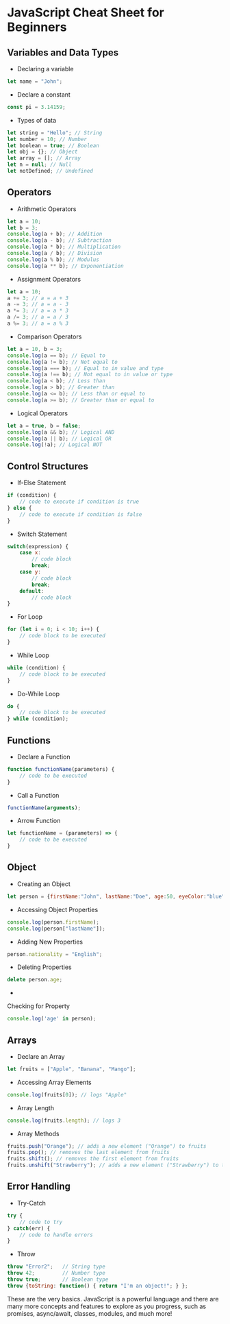 # JavaScript Cheat Sheet for Beginners

## Variables and Data Types
- Declaring a variable
```javascript
let name = "John";
```
- Declare a constant
```javascript
const pi = 3.14159;
```
- Types of data
```javascript
let string = "Hello"; // String
let number = 10; // Number
let boolean = true; // Boolean
let obj = {}; // Object
let array = []; // Array
let n = null; // Null
let notDefined; // Undefined
```

## Operators
- Arithmetic Operators
```javascript
let a = 10;
let b = 3;
console.log(a + b); // Addition
console.log(a - b); // Subtraction
console.log(a * b); // Multiplication
console.log(a / b); // Division
console.log(a % b); // Modulus
console.log(a ** b); // Exponentiation
```
- Assignment Operators
```javascript
let a = 10;
a += 3; // a = a + 3
a -= 3; // a = a - 3
a *= 3; // a = a * 3
a /= 3; // a = a / 3
a %= 3; // a = a % 3
```
- Comparison Operators
```javascript
let a = 10, b = 3;
console.log(a == b); // Equal to
console.log(a != b); // Not equal to
console.log(a === b); // Equal to in value and type
console.log(a !== b); // Not equal to in value or type
console.log(a < b); // Less than
console.log(a > b); // Greater than
console.log(a <= b); // Less than or equal to
console.log(a >= b); // Greater than or equal to
```
- Logical Operators
```javascript
let a = true, b = false;
console.log(a && b); // Logical AND
console.log(a || b); // Logical OR
console.log(!a); // Logical NOT
```

## Control Structures
- If-Else Statement
```javascript
if (condition) {
    // code to execute if condition is true
} else {
    // code to execute if condition is false
}
```
- Switch Statement
```javascript
switch(expression) {
    case x:
        // code block
        break;
    case y:
        // code block
        break;
    default:
        // code block
}
```
- For Loop
```javascript
for (let i = 0; i < 10; i++) {
    // code block to be executed
}
```
- While Loop
```javascript
while (condition) {
    // code block to be executed
}
```
- Do-While Loop
```javascript
do {
    // code block to be executed
} while (condition);
```
## Functions
- Declare a Function
```javascript
function functionName(parameters) {
    // code to be executed
}
```
- Call a Function
```javascript
functionName(arguments);
```
- Arrow Function
```javascript
let functionName = (parameters) => {
    // code to be executed
}
```
## Object
- Creating an Object
```javascript
let person = {firstName:"John", lastName:"Doe", age:50, eyeColor:"blue"};
```
- Accessing Object Properties
```javascript
console.log(person.firstName);
console.log(person["lastName"]);
```
- Adding New Properties
```javascript
person.nationality = "English";
```
- Deleting Properties
```javascript
delete person.age;
```
-

 Checking for Property
```javascript
console.log('age' in person);
```
## Arrays
- Declare an Array
```javascript
let fruits = ["Apple", "Banana", "Mango"];
```
- Accessing Array Elements
```javascript
console.log(fruits[0]); // logs "Apple"
```
- Array Length
```javascript
console.log(fruits.length); // logs 3
```
- Array Methods
```javascript
fruits.push("Orange"); // adds a new element ("Orange") to fruits
fruits.pop(); // removes the last element from fruits
fruits.shift(); // removes the first element from fruits
fruits.unshift("Strawberry"); // adds a new element ("Strawberry") to the beginning of fruits
```
## Error Handling
- Try-Catch
```javascript
try {
    // code to try
} catch(err) {
    // code to handle errors
}
```
- Throw
```javascript
throw "Error2";   // String type
throw 42;         // Number type
throw true;       // Boolean type
throw {toString: function() { return "I'm an object!"; } };
```

These are the very basics. JavaScript is a powerful language and there are many more concepts and features to explore as you progress, such as promises, async/await, classes, modules, and much more!
